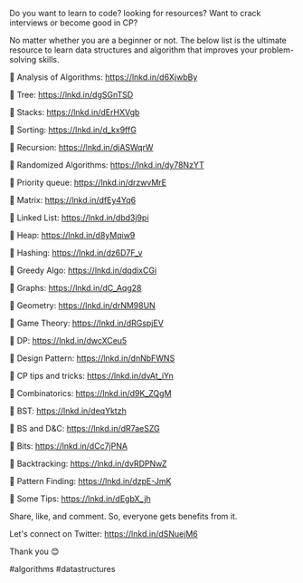 Do you want to learn to code?
looking for resources?
Want to crack interviews or become good in CP?

No matter whether you are a beginner or not. The below list is the ultimate resource to learn data structures and algorithm that improves your problem-solving skills.

📌 Analysis of Algorithms: https://lnkd.in/d6XjwbBy

📌 Tree: https://lnkd.in/dgSGnTSD

📌 Stacks: https://lnkd.in/dErHXVgb

📌 Sorting: https://lnkd.in/d_kx9ffG

📌 Recursion: https://lnkd.in/djASWqrW

📌 Randomized Algorithms: https://lnkd.in/dy78NzYT

📌 Priority queue: https://lnkd.in/drzwvMrE

📌 Matrix: https://lnkd.in/dfEy4Yq6

📌 Linked List: https://lnkd.in/dbd3j9pi

📌 Heap: https://lnkd.in/d8yMqiw9

📌 Hashing: https://lnkd.in/dz6D7F_v

📌 Greedy Algo: https://lnkd.in/dqdixCGi

📌 Graphs: https://lnkd.in/dC_Aqg28

📌 Geometry: https://lnkd.in/drNM98UN

📌 Game Theory: https://lnkd.in/dRGspjEV

📌 DP: https://lnkd.in/dwcXCeu5

📌 Design Pattern: https://lnkd.in/dnNbFWNS

📌 CP tips and tricks: https://lnkd.in/dvAt_iYn

📌 Combinatorics: https://lnkd.in/d9K_ZQgM

📌 BST: https://lnkd.in/deqYktzh

📌 BS and D&C: https://lnkd.in/dR7aeSZG

📌 Bits: https://lnkd.in/dCc7jPNA

📌 Backtracking: https://lnkd.in/dvRDPNwZ

📌 Pattern Finding: https://lnkd.in/dzpE-JmK

📌 Some Tips: https://lnkd.in/dEgbX_jh

Share, like, and comment. So, everyone gets benefits from it.

Let's connect on Twitter: https://lnkd.in/dSNuejM6

Thank you 😊

#algorithms #datastructures